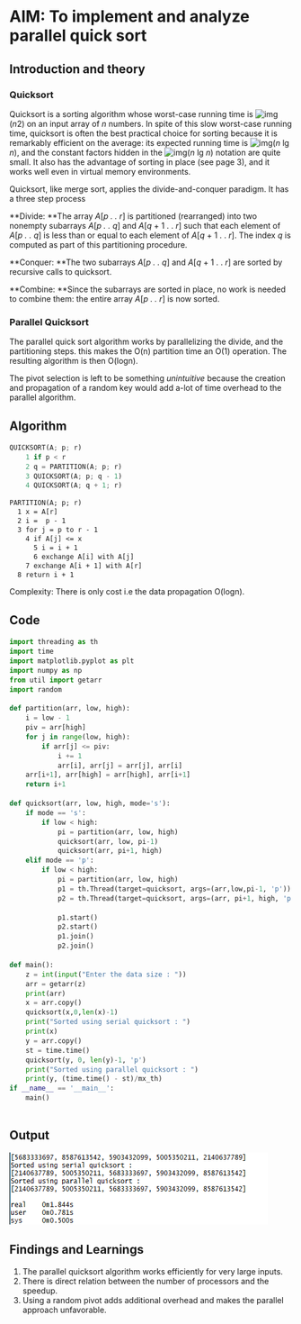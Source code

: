 # AIM: To implement and analyze parallel quick sort 

## Introduction and theory

### Quicksort

Quicksort is a sorting algorithm whose worst-case running time is ![img](http://staff.ustc.edu.cn/~csli/graduate/algorithms/images/bound.gif)(*n*2) on an input array of *n* numbers. In spite of this slow worst-case running time, quicksort is often the best practical choice for sorting because it is remarkably efficient on the average: its expected running time is ![img](http://staff.ustc.edu.cn/~csli/graduate/algorithms/images/bound.gif)(*n* lg *n*), and the constant factors hidden in the ![img](http://staff.ustc.edu.cn/~csli/graduate/algorithms/images/bound.gif)(*n* lg *n*) notation are quite small. It also has the advantage of sorting in place (see page 3), and it works well even in virtual memory environments.

Quicksort, like merge sort, applies the divide-and-conquer paradigm. It has a three step process

**Divide: **The array *A*[*p . . r*\] is partitioned (rearranged) into two nonempty subarrays *A*[*p . . q*] and *A*[*q* + 1 . . *r*] such that each element of *A*[*p . . q*] is less than or equal to each element of *A*[*q* + 1 . . *r*]. The index *q* is computed as part of this partitioning procedure.

**Conquer: **The two subarrays *A*[*p . . q*\] and *A*[*q* + 1 . . *r*] are sorted by recursive calls to quicksort.

**Combine: **Since the subarrays are sorted in place, no work is needed to combine them: the entire array *A*[*p . . r*\] is now sorted.

### Parallel Quicksort

The parallel quick sort algorithm works by parallelizing the divide, and the partitioning steps. this makes the O(n) partition time an O(1) operation. The resulting algorithm is then O(logn).

The pivot selection is left to be something *unintuitive* because the creation and propagation of a random key would add a-lot of time overhead to the parallel algorithm.

## Algorithm

```python
QUICKSORT(A; p; r)
    1 if p < r
    2 q = PARTITION(A; p; r)
    3 QUICKSORT(A; p; q - 1)
    4 QUICKSORT(A; q + 1; r)
```

```
PARTITION(A; p; r)
  1 x = A[r]
  2 i =  p - 1
  3 for j = p to r - 1
    4 if A[j] <= x
      5 i = i + 1
      6 exchange A[i] with A[j]
    7 exchange A[i + 1] with A[r]
  8 return i + 1
```



Complexity: There is only cost i.e the data propagation  O(logn).

## Code

```python
import threading as th
import time
import matplotlib.pyplot as plt
import numpy as np
from util import getarr
import random

def partition(arr, low, high):
    i = low - 1
    piv = arr[high]
    for j in range(low, high):
        if arr[j] <= piv:
            i += 1
            arr[i], arr[j] = arr[j], arr[i]
    arr[i+1], arr[high] = arr[high], arr[i+1]
    return i+1

def quicksort(arr, low, high, mode='s'):
    if mode == 's':
        if low < high:
            pi = partition(arr, low, high)
            quicksort(arr, low, pi-1)
            quicksort(arr, pi+1, high)
    elif mode == 'p':
        if low < high:
            pi = partition(arr, low, high)
            p1 = th.Thread(target=quicksort, args=(arr,low,pi-1, 'p'))
            p2 = th.Thread(target=quicksort, args=(arr, pi+1, high, 'p'))

            p1.start()
            p2.start()
            p1.join()
            p2.join()

def main():
    z = int(input("Enter the data size : "))
    arr = getarr(z)
    print(arr)
    x = arr.copy()
    quicksort(x,0,len(x)-1)
    print("Sorted using serial quicksort : ")
    print(x)
    y = arr.copy()
    st = time.time()
    quicksort(y, 0, len(y)-1, 'p')
    print("Sorted using parallel quicksort : ")
    print(y, (time.time() - st)/mx_th)    
if __name__ == '__main__':
    main()
            
```



## Output

![output](../OutPuts/send_parallel_qs_out.png)

## Findings and Learnings

1. The parallel quicksort algorithm works efficiently for very large inputs.
2. There is direct relation between the number of processors and the speedup.
3. Using a random pivot adds additional overhead and makes the parallel approach unfavorable.

